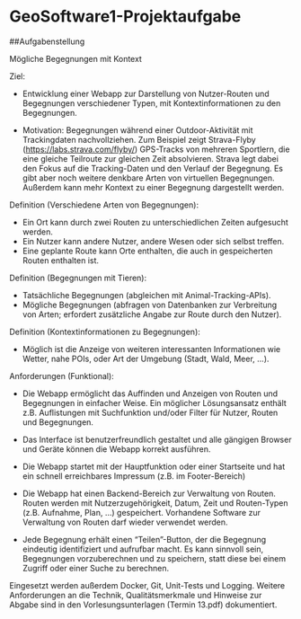 # GeoSoftware1-Projektaufgabe
##Aufgabenstellung

Mögliche Begegnungen mit Kontext

Ziel:
- Entwicklung einer Webapp zur Darstellung von Nutzer-Routen und Begegnungen verschiedener Typen, mit Kontextinformationen zu den Begegnungen.

- Motivation: Begegnungen während einer Outdoor-Aktivität mit Trackingdaten nachvollziehen. Zum Beispiel zeigt Strava-Flyby (https://labs.strava.com/flyby/) GPS-Tracks von mehreren Sportlern, die eine gleiche Teilroute zur gleichen Zeit absolvieren. Strava legt dabei den Fokus auf die Tracking-Daten und den Verlauf der Begegnung. Es gibt aber noch weitere denkbare Arten von virtuellen Begegnungen. Außerdem kann mehr Kontext zu einer Begegnung dargestellt werden.

Definition (Verschiedene Arten von Begegnungen):
- Ein Ort kann durch zwei Routen zu unterschiedlichen Zeiten aufgesucht werden.
- Ein Nutzer kann andere Nutzer, andere Wesen oder sich selbst treffen.
- Eine geplante Route kann Orte enthalten, die auch in gespeicherten Routen enthalten ist.

Definition (Begegnungen mit Tieren):
- Tatsächliche Begegnungen (abgleichen mit Animal-Tracking-APIs).
- Mögliche Begegnungen (abfragen von Datenbanken zur Verbreitung von Arten; erfordert zusätzliche Angabe zur Route durch den Nutzer).

Definition (Kontextinformationen zu Begegnungen):
- Möglich ist die Anzeige von weiteren interessanten Informationen wie Wetter, nahe POIs, oder Art der Umgebung (Stadt, Wald, Meer, …).

Anforderungen (Funktional):

- Die Webapp ermöglicht das Auffinden und Anzeigen von Routen und Begegnungen in einfacher Weise. Ein möglicher Lösungsansatz enthält z.B. Auflistungen mit Suchfunktion und/oder Filter für Nutzer, Routen und Begegnungen.

- Das Interface ist benutzerfreundlich gestaltet und alle gängigen Browser und Geräte können die Webapp korrekt ausführen.

- Die Webapp startet mit der Hauptfunktion oder einer Startseite und hat ein schnell erreichbares Impressum (z.B. im Footer-Bereich)

- Die Webapp hat einen Backend-Bereich zur Verwaltung von Routen. Routen werden mit Nutzerzugehörigkeit, Datum, Zeit und Routen-Typen (z.B. Aufnahme, Plan, …) gespeichert. Vorhandene Software zur Verwaltung von Routen darf wieder verwendet werden.

- Jede Begegnung erhält einen “Teilen”-Button, der die Begegnung eindeutig identifiziert und aufrufbar macht. Es kann sinnvoll sein, Begegnungen vorzuberechnen und zu speichern, statt diese bei einem Zugriff oder einer Suche zu berechnen.

Eingesetzt werden außerdem Docker, Git, Unit-Tests und Logging. Weitere Anforderungen an die Technik, Qualitätsmerkmale und Hinweise zur Abgabe sind in den Vorlesungsunterlagen (Termin 13.pdf) dokumentiert. 